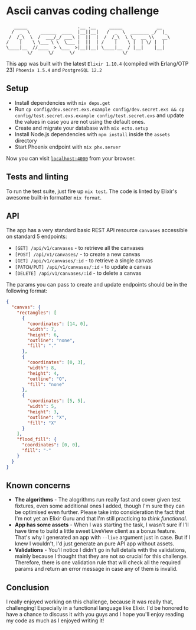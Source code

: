 # Ascii canvas coding challenge

```
   _____                   .__ .__     _____             __
  /  _  \    ______  ____  |__||__|   /  _  \  _______ _/  |_
 /  /_\  \  /  ___/_/ ___\ |  ||  |  /  /_\  \ \_  __ \\   __\
/    |    \ \___ \ \  \___ |  ||  | /    |    \ |  | \/ |  |
\____|__  //____  > \___  >|__||__| \____|__  / |__|    |__|
        \/      \/      \/                  \/
```

This app was built with the latest `Elixir 1.10.4` (compiled with Erlang/OTP 23) `Phoenix 1.5.4`
and `PostgreSQL 12.2`

## Setup

- Install dependencies with `mix deps.get`
- Run `cp config/dev.secret.exs.example config/dev.secret.exs && cp config/test.secret.exs.example config/test.secret.exs`
  and update the values in case you are not using the default ones.
- Create and migrate your database with `mix ecto.setup`
- Install Node.js dependencies with `npm install` inside the `assets` directory
- Start Phoenix endpoint with `mix phx.server`

Now you can visit [`localhost:4000`](http://localhost:4000) from your browser.

## Tests and linting

To run the test suite, just fire up `mix test`. The code is linted by Elixir's awesome built-in formatter
`mix format`.

## API

The app has a very standard basic REST API resource `canvases` accessible on standard 5 endpoints:

- `[GET] /api/v1/canvases` - to retrieve all the canvases
- `[POST] /api/v1/canvases/` - to create a new canvas
- `[GET] /api/v1/canvases/:id` - to retrieve a single canvas
- `[PATCH/PUT] /api/v1/canvases/:id` - to update a canvas
- `[DELETE] /api/v1/canvases/:id` - to delete a canvas

The params you can pass to create and update endpoints should be in the following format:

```json
{
  "canvas": {
    "rectangles": [
      {
        "coordinates": [14, 0],
        "width": 7,
        "height": 6,
        "outline": "none",
        "fill": "."
      },
      {
        "coordinates": [0, 3],
        "width": 8,
        "height": 4,
        "outline": "O",
        "fill": "none"
      },
      {
        "coordinates": [5, 5],
        "width": 5,
        "height": 3,
        "outline": "X",
        "fill": "X"
      }
    ],
    "flood_fill": {
      "coordinates": [0, 0],
      "fill": "-"
    }
  }
}
```

## Known concerns

- **The algorithms** - The alogrithms run really fast and cover given test fixtures,
  even some additional ones I added, though I'm sure they can be optimised even further.
  Please take into consideration the fact that I'm not yet an Elixir Guru and that
  I'm still practicing to _think functional_.
- **App has some assets** - When I was starting the task, I wasn't sure if I'll have time to build a
  little sweet LiveView client as a bonus feature. That's why I generated an app with `--live` argument just in case.
  But if I knew I wouldn't, I'd just generate an pure API app without assets.
- **Validations** - You'll notice I didn't go in full details with the validations, mainly because I thought
  that they are not so crucial for this challenge. Therefore, there is one validation rule that will check all
  the required params and return an error message in case any of them is invalid.

## Conclusion

I really enjoyed working on this challenge, because it was really that, challenging! Especially in a
functional language like Elixir. I'd be honored to have a chance to discuss it with you guys and I hope you'll enjoy
reading my code as much as I enjoyed writing it!
